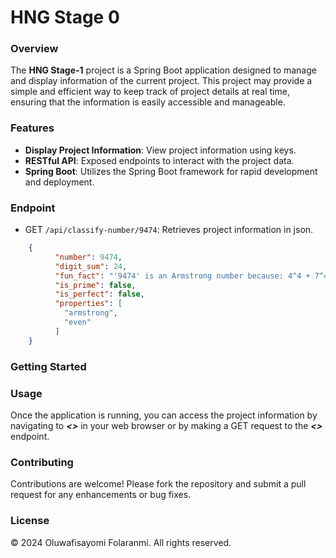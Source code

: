# HNG Stage 0

### Overview

The **HNG Stage-1** project is a Spring Boot application designed to manage and display information of the current project. This project may provide a simple and efficient way to keep track of project details at real time, ensuring that the information is easily accessible and manageable.

### Features

+ **Display Project Information**: View project information using keys.
+ **RESTful API**: Exposed endpoints to interact with the project data.
+ **Spring Boot**: Utilizes the Spring Boot framework for rapid development and deployment.

### Endpoint

+ GET `/api/classify-number/9474`: Retrieves project information in json.

```json
    {
          "number": 9474,
          "digit_sum": 24,
          "fun_fact": "'9474' is an Armstrong number because: 4^4 + 7^4 + 4^4 + 9^4 = 9474.0",
          "is_prime": false,
          "is_perfect": false,
          "properties": [
            "armstrong",
            "even"
          ]
    }
```

### Getting Started


### Usage

Once the application is running, you can access the project information by navigating to ***<>*** in your web browser or by making a GET request to the ***<>*** endpoint.

### Contributing
Contributions are welcome! Please fork the repository and submit a pull request for any enhancements or bug fixes.

### License

&copy; 2024 Oluwafisayomi Folaranmi. All rights reserved.
